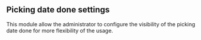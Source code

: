 Picking date done settings
-----------------------------
This module allow the administrator to configure the visibility of the 
picking date done for more flexibility of the usage.

